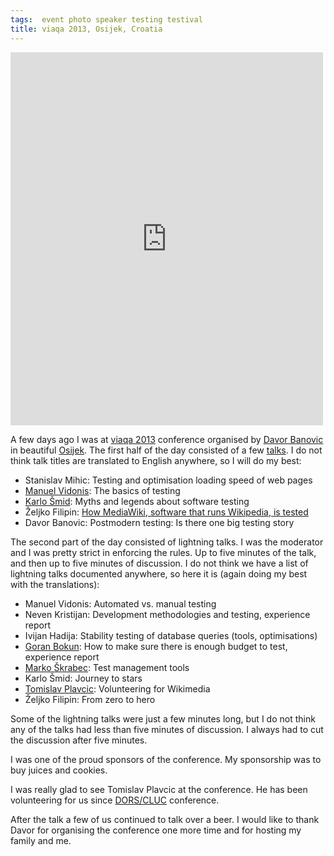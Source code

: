 ```yaml
---
tags:  event photo speaker testing testival
title: viaqa 2013, Osijek, Croatia
---
```

<iframe src="https://www.facebook.com/plugins/post.php?href=https%3A%2F%2Fwww.facebook.com%2Fmedia%2Fset%2F%3Fset%3Da.1080273518651976.1073741832.1059213627424632%26type%3D3&width=500" width="500" height="597" style="border:none;overflow:hidden" scrolling="no" frameborder="0" allowTransparency="true"></iframe>

<p>A few days ago I was at <a href="http://viaqa.mobi/">viaqa 2013</a> conference organised by <a href="https://twitter.com/banovotz">Davor Banovic</a> in beautiful <a href="https://en.wikipedia.org/wiki/Osijek">Osijek</a>. The first half of the day consisted of a few <a href="http://viaqa.mobi/raspored-predavanja-viaqa-2013/">talks</a>. I do not think talk titles are translated to English anywhere, so I will do my best:</p>
<ul>
<li>Stanislav Mihic: Testing and optimisation loading speed of web pages</li>
<li><a href="https://twitter.com/vidonism">Manuel Vidonis</a>: The basics of testing</li>
<li><a href="https://twitter.com/karlosmid">Karlo Šmid</a>: Myths and legends about software testing</li>
<li>Željko Filipin: <a href="/how-mediawiki-software-that-runs-wikipedia-is-tested">How MediaWiki, software that runs Wikipedia, is tested</a></li>
<li>Davor Banovic: Postmodern testing: Is there one big testing story</li>
</ul>
<p>The second part of the day consisted of lightning talks. I was the moderator and I was pretty strict in enforcing the rules. Up to five minutes of the talk, and then up to five minutes of discussion. I do not think we have a list of lightning talks documented anywhere, so here it is (again doing my best with the translations):</p>
<ul>
<li>Manuel Vidonis: Automated vs. manual testing</li>
<li>Neven Kristijan: Development methodologies and testing, experience report</li>
<li>Ivijan Hadija: Stability testing of database queries (tools, optimisations)</li>
<li><a href="https://twitter.com/gbokun">Goran Bokun</a>: How to make sure there is enough budget to test, experience report</li>
<li><a href="http://daddystrail.blogspot.com/">Marko Škrabec</a>: Test management tools</li>
<li>Karlo Šmid: Journey to stars</li>
<li><a href="https://twitter.com/tplavcic">Tomislav Plavcic</a>: Volunteering for Wikimedia</li>
<li>Željko Filipin: From zero to hero</li>
</ul>
<p>Some of the lightning talks were just a few minutes long, but I do not think any of the talks had less than five minutes of discussion. I always had to cut the discussion after five minutes.</p>
<p>I was one of the proud sponsors of the conference. My sponsorship was to buy juices and cookies.</p>
<p>I was really glad to see Tomislav Plavcic at the conference. He has been volunteering for us since <a href="/dorscluc-2013">DORS/CLUC</a> conference.</p>
<p>After the talk a few of us continued to talk over a beer. I would like to thank Davor for organising the conference one more time and for hosting my family and me.</p>

